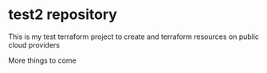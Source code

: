 # test2 repository
This is my test terraform project to create and terraform resources on public cloud providers

More things to come

